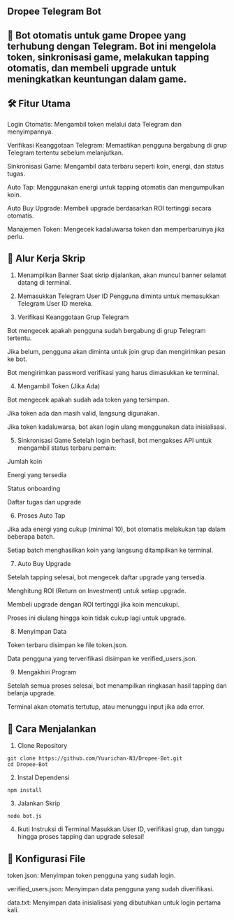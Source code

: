 
## Dropee Telegram Bot

## 📌 Bot otomatis untuk game Dropee yang terhubung dengan Telegram. Bot ini mengelola token, sinkronisasi game, melakukan tapping otomatis, dan membeli upgrade untuk meningkatkan keuntungan dalam game.

## 🛠️ Fitur Utama

Login Otomatis: Mengambil token melalui data Telegram dan menyimpannya.

Verifikasi Keanggotaan Telegram: Memastikan pengguna bergabung di grup Telegram tertentu sebelum melanjutkan.

Sinkronisasi Game: Mengambil data terbaru seperti koin, energi, dan status tugas.

Auto Tap: Menggunakan energi untuk tapping otomatis dan mengumpulkan koin.

Auto Buy Upgrade: Membeli upgrade berdasarkan ROI tertinggi secara otomatis.

Manajemen Token: Mengecek kadaluwarsa token dan memperbaruinya jika perlu.


## 🔁 Alur Kerja Skrip

1. Menampilkan Banner
Saat skrip dijalankan, akan muncul banner selamat datang di terminal.


2. Memasukkan Telegram User ID
Pengguna diminta untuk memasukkan Telegram User ID mereka.


3. Verifikasi Keanggotaan Grup Telegram

Bot mengecek apakah pengguna sudah bergabung di grup Telegram tertentu.

Jika belum, pengguna akan diminta untuk join grup dan mengirimkan pesan ke bot.

Bot mengirimkan password verifikasi yang harus dimasukkan ke terminal.



4. Mengambil Token (Jika Ada)

Bot mengecek apakah sudah ada token yang tersimpan.

Jika token ada dan masih valid, langsung digunakan.

Jika token kadaluwarsa, bot akan login ulang menggunakan data inisialisasi.



5. Sinkronisasi Game
Setelah login berhasil, bot mengakses API untuk mengambil status terbaru pemain:

Jumlah koin

Energi yang tersedia

Status onboarding

Daftar tugas dan upgrade



6. Proses Auto Tap

Jika ada energi yang cukup (minimal 10), bot otomatis melakukan tap dalam beberapa batch.

Setiap batch menghasilkan koin yang langsung ditampilkan ke terminal.



7. Auto Buy Upgrade

Setelah tapping selesai, bot mengecek daftar upgrade yang tersedia.

Menghitung ROI (Return on Investment) untuk setiap upgrade.

Membeli upgrade dengan ROI tertinggi jika koin mencukupi.

Proses ini diulang hingga koin tidak cukup lagi untuk upgrade.



8. Menyimpan Data

Token terbaru disimpan ke file token.json.

Data pengguna yang terverifikasi disimpan ke verified_users.json.



9. Mengakhiri Program

Setelah semua proses selesai, bot menampilkan ringkasan hasil tapping dan belanja upgrade.

Terminal akan otomatis tertutup, atau menunggu input jika ada error.




## 🚀 Cara Menjalankan

1. Clone Repository


```
git clone https://github.com/Yuurichan-N3/Dropee-Bot.git
cd Dropee-Bot
```


2. Instal Dependensi


```
npm install
```


3. Jalankan Skrip


```
node bot.js
```



4. Ikuti Instruksi di Terminal
Masukkan User ID, verifikasi grup, dan tunggu hingga proses tapping dan upgrade selesai!



## 📘 Konfigurasi File

token.json: Menyimpan token pengguna yang sudah login.

verified_users.json: Menyimpan data pengguna yang sudah diverifikasi.

data.txt: Menyimpan data inisialisasi yang dibutuhkan untuk login pertama kali.


